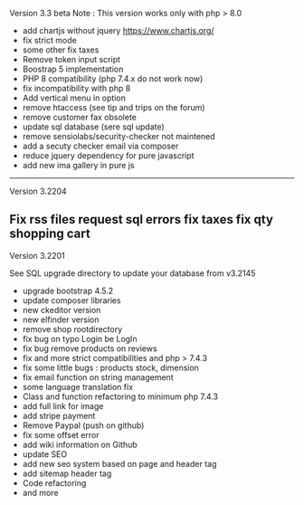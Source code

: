 Version 3.3 beta
Note : This version works only with php > 8.0

- add chartjs without jquery https://www.chartjs.org/
- fix strict mode
- some other fix taxes
- Remove token input script
- Boostrap 5 implementation 
- PHP 8 compatibility (php 7.4.x do not work now)
- fix incompatibility with php 8
- Add vertical menu in option
- remove htaccess (see tip and trips on the forum)
- remove customer fax obsolete 
- update sql database (sere sql update)
- remove sensiolabs/security-checker not maintened
- add a secuty checker email via composer
- reduce jquery dependency for pure javascript
- add new ima gallery in pure js

---
Version 3.2204

Fix rss files request sql errors
fix taxes
fix qty shopping cart
---
Version 3.2201

See SQL upgrade directory to update your database from v3.2145

- upgrade bootstrap 4.5.2
- update composer libraries
- new ckeditor version
- new elfinder version
- remove shop rootdirectory
- fix bug on typo Login be LogIn
- fix bug remove products on reviews
- fix and more strict compatibilities and php > 7.4.3
- fix some little bugs : products stock, dimension
- fix email function on string management
- some language translation fix
- Class and function refactoring to minimum php 7.4.3
- add full link for image
- add stripe payment
- Remove Paypal (push on github)
- fix  some offset error
- add wiki information on Github
- update SEO
- add new seo system based on page and header tag
- add sitemap header tag
- Code refactoring
- and more
